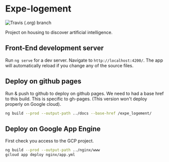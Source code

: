 
# Expe-logement
![Travis (.org) branch](https://img.shields.io/travis/naonedia/expe_logement/master)  

Project on housing to discover artificial intelligence.

## Front-End development server

Run `ng serve` for a dev server. Navigate to `http://localhost:4200/`. The app will automatically reload if you change any of the source files.  


## Deploy on github pages

Run & push to github to deploy on github pages. We need to had a base href to this build. This is specific to gh-pages. (This version won't deploy properly on Google cloud).

```sh
ng build --prod --output-path ../docs --base-href /expe_logement/
```

## Deploy on Google App Engine

First check you access to the GCP project.

```sh
ng build --prod --output-path ../nginx/www
gcloud app deploy nginx/app.yml
```
